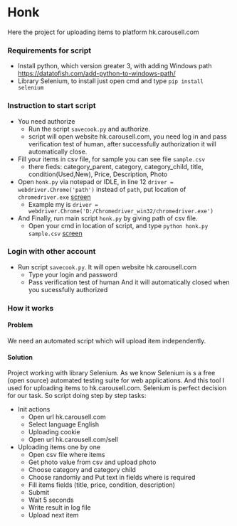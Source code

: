 # Honk

Here the project for uploading items to platform hk.carousell.com

### Requirements for script
* Install python, which version greater 3, with adding Windows path https://datatofish.com/add-python-to-windows-path/
* Library Selenium, to install just open cmd and type `pip install selenium`

### Instruction to start script
* You need authorize
  * Run the script `savecook.py` and authorize.
  * script will open website hk.carousell.com, you need log in and pass verification test of human, after successfully authorization it will automatically close.
* Fill your items in csv file, for sample you can see file `sample.csv`
  * there fieds: category_parent, category, category_child, title, condition(Used,New), Price, Description, Photo
* Open `honk.py` via notepad or IDLE, in line 12 `driver = webdriver.Chrome('path')` instead of `path`, put location of `chromedriver.exe` [screen](Screenshot_3.png)
  * Example my is `driver = webdriver.Chrome('D:/Chromedriver_win32/chromedriver.exe')`
* And Finally, run main script `honk.py` by giving path of csv file. 
  * Open your cmd in location of script, and type `python honk.py sample.csv` [screen](Screenshot_2.png)
  
### Login with other account

* Run script `savecook.py`. It will open website hk.carousell.com
   * Type your login and password
   * Pass verification test of human
And it will automatically closed when you sucessfully authorized

### How it works

#### Problem
We need an automated script which will upload item independently.
#### Solution
Project working with library Selenium. As we know Selenium is s a free (open source) automated testing suite for web applications. And this tool I used for uploading items to hk.carousell.com. Selenium is perfect decision for our task. 
So script doing step by step tasks: 
* Init actions
    * Open url hk.carousell.com 
    * Select language English
    * Uploading cookie
    * Open url hk.carousell.com/sell
* Uploading items one by one
    * Open csv file where items
    * Get photo value from csv and upload photo
    * Choose category and category child
    * Choose randomly and Put text in fields where is required
    * Fill items fields (title, price, condition, description)
    * Submit
    * Wait 5 seconds
    * Write result in log file
    * Upload next item



   
    


